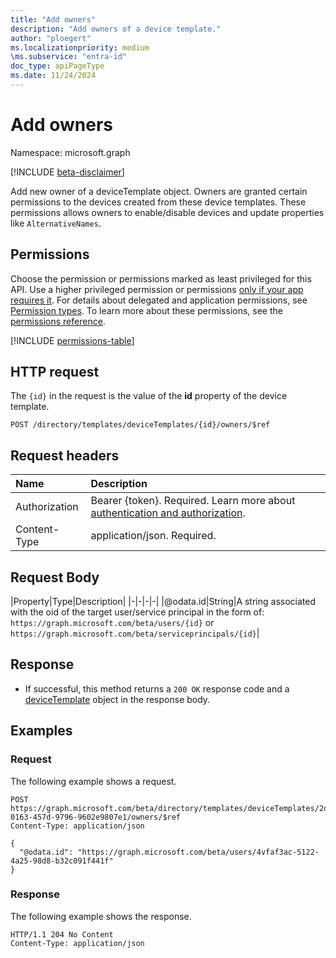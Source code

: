 ```yaml
---
title: "Add owners"
description: "Add owners of a device template."
author: "ploegert"
ms.localizationpriority: medium
\ms.subservice: "entra-id"
doc_type: apiPageType
ms.date: 11/24/2024
---
```


# Add owners

Namespace: microsoft.graph

[!INCLUDE [beta-disclaimer](../../includes/beta-disclaimer.md)]

Add new owner of a deviceTemplate object. Owners are granted certain permissions to the devices created from these device templates. These permissions allows owners to enable/disable devices and update properties like `AlternativeNames`.

## Permissions

Choose the permission or permissions marked as least privileged for this API. Use a higher privileged permission or permissions [only if your app requires it](/graph/permissions-overview#best-practices-for-using-microsoft-graph-permissions). For details about delegated and application permissions, see [Permission types](/graph/permissions-overview#permission-types). To learn more about these permissions, see the [permissions reference](/graph/permissions-reference).

<!-- {
  "blockType": "permissions",
  "name": "devicetemplate-post-owners-permissions"
}
-->
[!INCLUDE [permissions-table](../includes/permissions/devicetemplate-post-owners-permissions.md)]

## HTTP request

The `{id}` in the request is the value of the **id** property of the device template.
<!-- { "blockType": "ignored" } -->
```http
POST /directory/templates/deviceTemplates/{id}/owners/$ref
```

## Request headers

|Name|Description|
|:---|:---|
|Authorization|Bearer {token}. Required. Learn more about [authentication and authorization](/graph/auth/auth-concepts).|
|Content-Type|application/json. Required.|

## Request Body

|Property|Type|Description|
|-|-|-|-|
|@odata.id|String|A string associated with the oid of the target user/service principal in the form of: `https://graph.microsoft.com/beta/users/{id}` or `https://graph.microsoft.com/beta/serviceprincipals/{id}`|

## Response

- If successful, this method returns a `200 OK` response code and a [deviceTemplate](../resources/devicetemplate.md) object in the response body.

## Examples

### Request

The following example shows a request.
<!-- {
  "blockType": "request",
  "name": "create_directoryobject_from_directoryobjects"
}
-->

``` http
POST https://graph.microsoft.com/beta/directory/templates/deviceTemplates/2d62b12a-0163-457d-9796-9602e9807e1/owners/$ref
Content-Type: application/json

{
  "@odata.id": "https://graph.microsoft.com/beta/users/4vfaf3ac-5122-4a25-98d8-b32c091f441f"
}
```

### Response

The following example shows the response.
<!-- {
  "blockType": "response",
  "@odata.type": "microsoft.graph.directoryObject"
}
-->
``` http
HTTP/1.1 204 No Content
Content-Type: application/json
```
